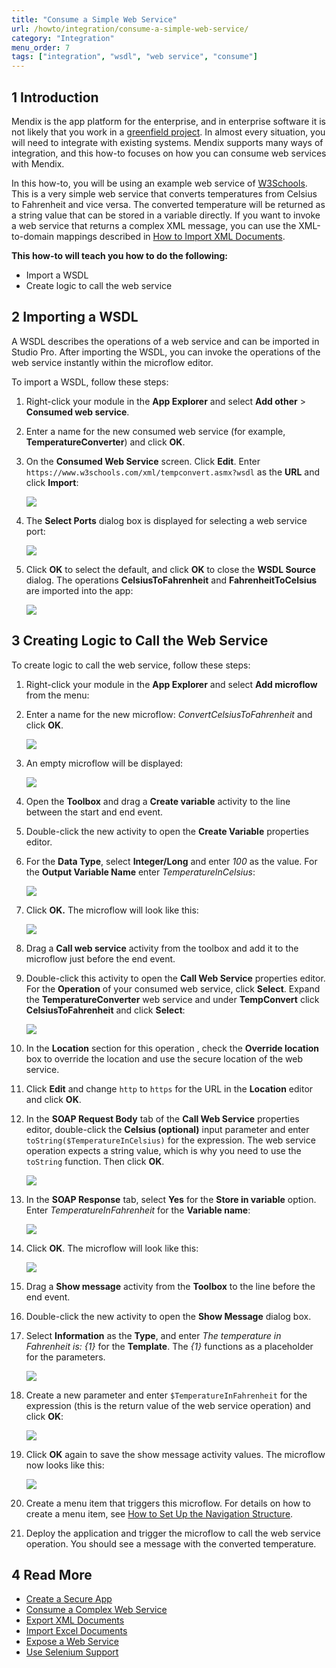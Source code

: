 ```yaml
---
title: "Consume a Simple Web Service"
url: /howto/integration/consume-a-simple-web-service/
category: "Integration"
menu_order: 7
tags: ["integration", "wsdl", "web service", "consume"]
---
```


## 1 Introduction

Mendix is the app platform for the enterprise, and in enterprise software it is not likely that you work in a [greenfield project](https://en.wikipedia.org/wiki/Greenfield_project). In almost every situation, you will need to integrate with existing systems. Mendix supports many ways of integration, and this how-to focuses on how you can consume web services with Mendix.

In this how-to, you will be using an example web service of [W3Schools](http:/www.w3schools.com/). This is a very simple web service that converts temperatures from Celsius to Fahrenheit and vice versa. The converted temperature will be returned as a string value that can be stored in a variable directly. If you want to invoke a web service that returns a complex XML message, you can use the XML-to-domain mappings described in [How to Import XML Documents](/howto/integration/importing-xml-documents/).

**This how-to will teach you how to do the following:**

* Import a WSDL
* Create logic to call the web service

## 2 Importing a WSDL

A WSDL describes the operations of a web service and can be imported in Studio Pro. After importing the WSDL, you can invoke the operations of the web service instantly within the microflow editor.

To import a WSDL, follow these steps:

1. Right-click your module in the **App Explorer** and select **Add other** > **Consumed web service**.
2. Enter a name for the new consumed web service (for example, **TemperatureConverter**) and click **OK**.
3. On the **Consumed Web Service** screen. Click **Edit**. Enter `https://www.w3schools.com/xml/tempconvert.asmx?wsdl` as the **URL** and click **Import**:

    ![](/attachments/howto/integration/consume-a-simple-web-service/wsdl-source.png)

4. The **Select Ports** dialog box is displayed for selecting a web service port:

    ![](/attachments/howto/integration/consume-a-simple-web-service/18582065.png)

5. Click **OK** to select the default, and click **OK** to close the **WSDL Source** dialog. The operations **CelsiusToFahrenheit** and **FahrenheitToCelsius** are imported into the app:

    ![](/attachments/howto/integration/consume-a-simple-web-service/18582084.png)

## 3 Creating Logic to Call the Web Service

To create logic to call the web service, follow these steps:

1.  Right-click your module in the **App Explorer** and select **Add microflow** from the menu:

2.  Enter a name for the new microflow: *ConvertCelsiusToFahrenheit* and click **OK**.

    ![](/attachments/howto/integration/consume-a-simple-web-service/18582083.png)

3.  An empty microflow will be displayed:

    ![](/attachments/howto/integration/consume-a-simple-web-service/18582081.png)

4.  Open the **Toolbox** and drag a **Create variable** activity to the line between the start and end event.

5. Double-click the new activity to open the **Create Variable** properties editor.

6. For the **Data Type**, select **Integer/Long** and enter *100* as the value. For the **Output Variable Name** enter *TemperatureInCelsius*:

    ![](/attachments/howto/integration/consume-a-simple-web-service/18582080.png)

7.  Click **OK.** The microflow will look like this:

    ![](/attachments/howto/integration/consume-a-simple-web-service/18582079.png)

8. Drag a **Call web service** activity from the toolbox and add it to the microflow just before the end event.

9. Double-click this activity to open the **Call Web Service** properties editor. For the **Operation** of your consumed web service, click **Select**. Expand the **TemperatureConverter** web service and under **TempConvert** click **CelsiusToFahrenheit** and click **Select**:

    ![](/attachments/howto/integration/consume-a-simple-web-service/18582076.png)

10. In the **Location** section for this operation , check the **Override location** box to override the location and use the secure location of the web service.

11. Click **Edit** and change `http` to `https` for the URL in the **Location** editor and click **OK**.

12. In the **SOAP Request Body** tab of the **Call Web Service** properties editor, double-click the **Celsius (optional)** input parameter and enter `toString($TemperatureInCelsius)` for the expression. The web service operation expects a string value, which is why you need to use the `toString` function. Then click **OK**.

    ![](/attachments/howto/integration/consume-a-simple-web-service/18582075.png)

13. In the **SOAP Response** tab, select **Yes** for the **Store in variable** option. Enter *TemperatureInFahrenheit* for the **Variable name**:

    ![](/attachments/howto/integration/consume-a-simple-web-service/call-web-serv-SOAP-resp.png)

14. Click **OK**. The microflow will look like this:

    ![](/attachments/howto/integration/consume-a-simple-web-service/18582073.png)

15. Drag a **Show message** activity from the **Toolbox** to the line before the end event.

16. Double-click the new activity to open the **Show Message** dialog box.

17. Select **Information** as the **Type**, and enter *The temperature in Fahrenheit is: {1}* for the **Template**. The *{1}* functions as a placeholder for the parameters.

    ![](/attachments/howto/integration/consume-a-simple-web-service/18582071.png)

19. Create a new parameter and enter `$TemperatureInFahrenheit` for the expression (this is the return value of the web service operation) and click **OK**:

    ![](/attachments/howto/integration/consume-a-simple-web-service/18582072.png)

20. Click **OK** again to save the show message activity values. The microflow now looks like this:

    ![](/attachments/howto/integration/consume-a-simple-web-service/18582070.png)

21. Create a menu item that triggers this microflow. For details on how to create a menu item, see [How to Set Up the Navigation Structure](/howto/general/setting-up-the-navigation-structure/).

22. Deploy the application and trigger the microflow to call the web service operation. You should see a message with the converted temperature.

## 4 Read More

* [Create a Secure App](/howto/security/create-a-secure-app/)
* [Consume a Complex Web Service](/howto/integration/consume-a-complex-web-service/)
* [Export XML Documents](/howto/integration/export-xml-documents/)
* [Import Excel Documents](/howto/integration/importing-excel-documents/)
* [Expose a Web Service](/howto/integration/expose-a-web-service/)
* [Use Selenium Support](/howto/integration/selenium-support/)
